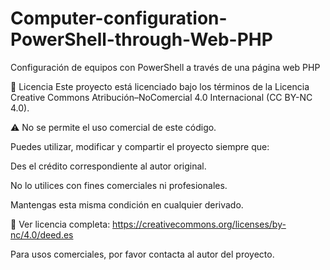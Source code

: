 # Computer-configuration-PowerShell-through-Web-PHP
Configuración de equipos con PowerShell a través de una página web PHP

📜 Licencia
Este proyecto está licenciado bajo los términos de la Licencia Creative Commons Atribución–NoComercial 4.0 Internacional (CC BY-NC 4.0).

⚠️ No se permite el uso comercial de este código.

Puedes utilizar, modificar y compartir el proyecto siempre que:

Des el crédito correspondiente al autor original.

No lo utilices con fines comerciales ni profesionales.

Mantengas esta misma condición en cualquier derivado.

🔗 Ver licencia completa: https://creativecommons.org/licenses/by-nc/4.0/deed.es

Para usos comerciales, por favor contacta al autor del proyecto.
